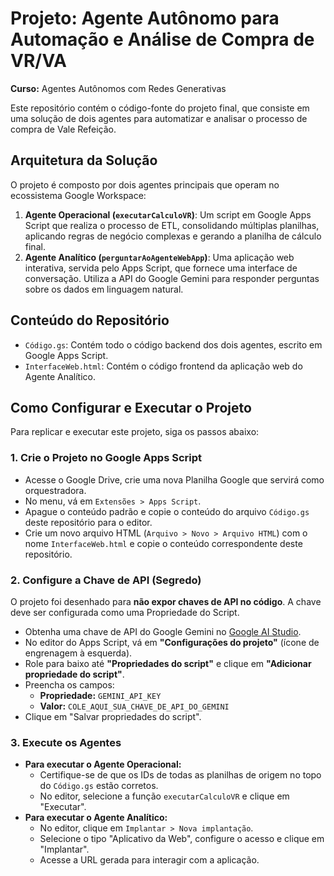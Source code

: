# Projeto: Agente Autônomo para Automação e Análise de Compra de VR/VA
**Curso:** Agentes Autônomos com Redes Generativas

Este repositório contém o código-fonte do projeto final, que consiste em uma solução de dois agentes para automatizar e analisar o processo de compra de Vale Refeição.

## Arquitetura da Solução
O projeto é composto por dois agentes principais que operam no ecossistema Google Workspace:

1.  **Agente Operacional (`executarCalculoVR`)**: Um script em Google Apps Script que realiza o processo de ETL, consolidando múltiplas planilhas, aplicando regras de negócio complexas e gerando a planilha de cálculo final.
2.  **Agente Analítico (`perguntarAoAgenteWebApp`)**: Uma aplicação web interativa, servida pelo Apps Script, que fornece uma interface de conversação. Utiliza a API do Google Gemini para responder perguntas sobre os dados em linguagem natural.

## Conteúdo do Repositório
* `Código.gs`: Contém todo o código backend dos dois agentes, escrito em Google Apps Script.
* `InterfaceWeb.html`: Contém o código frontend da aplicação web do Agente Analítico.

## Como Configurar e Executar o Projeto
Para replicar e executar este projeto, siga os passos abaixo:

### 1. Crie o Projeto no Google Apps Script
* Acesse o Google Drive, crie uma nova Planilha Google que servirá como orquestradora.
* No menu, vá em `Extensões > Apps Script`.
* Apague o conteúdo padrão e copie o conteúdo do arquivo `Código.gs` deste repositório para o editor.
* Crie um novo arquivo HTML (`Arquivo > Novo > Arquivo HTML`) com o nome `InterfaceWeb.html` e copie o conteúdo correspondente deste repositório.

### 2. Configure a Chave de API (Segredo)
O projeto foi desenhado para **não expor chaves de API no código**. A chave deve ser configurada como uma Propriedade do Script.

* Obtenha uma chave de API do Google Gemini no [Google AI Studio](https://aistudio.google.com/).
* No editor do Apps Script, vá em **"Configurações do projeto"** (ícone de engrenagem à esquerda).
* Role para baixo até **"Propriedades do script"** e clique em **"Adicionar propriedade do script"**.
* Preencha os campos:
    * **Propriedade:** `GEMINI_API_KEY`
    * **Valor:** `COLE_AQUI_SUA_CHAVE_DE_API_DO_GEMINI`
* Clique em "Salvar propriedades do script".

### 3. Execute os Agentes
* **Para executar o Agente Operacional:**
    * Certifique-se de que os IDs de todas as planilhas de origem no topo do `Código.gs` estão corretos.
    * No editor, selecione a função `executarCalculoVR` e clique em "Executar".
* **Para executar o Agente Analítico:**
    * No editor, clique em `Implantar > Nova implantação`.
    * Selecione o tipo "Aplicativo da Web", configure o acesso e clique em "Implantar".
    * Acesse a URL gerada para interagir com a aplicação.

